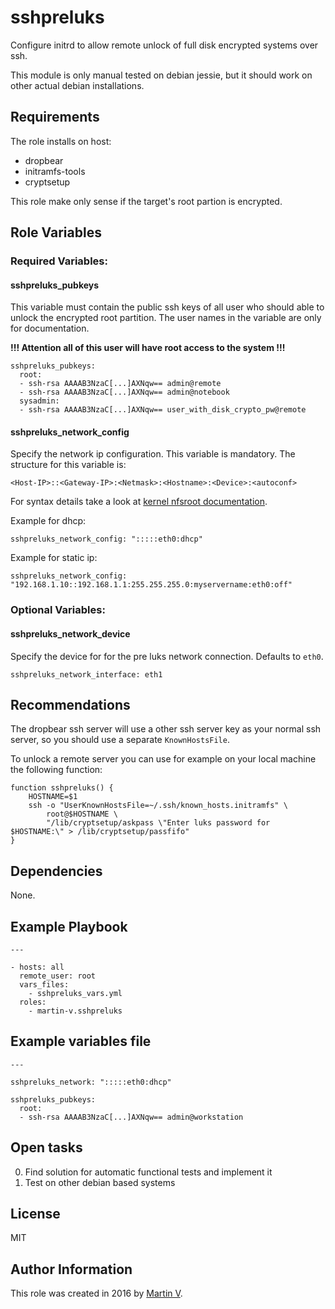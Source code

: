 sshpreluks
==========

Configure initrd to allow remote unlock of full disk encrypted systems over ssh.


This module is only manual tested on debian jessie, but it should work on other
actual debian installations.


Requirements
------------

The role installs on host:

  * dropbear
  * initramfs-tools
  * cryptsetup


This role make only sense if the target's root partion is encrypted.


Role Variables
--------------

### Required Variables:

#### sshpreluks_pubkeys

This variable must contain the public ssh keys of all user who should able to unlock the encrypted root partition. The user names in the variable are only for
documentation.

**!!! Attention all of this user will have root access to the system !!!**

	sshpreluks_pubkeys:
	  root:
	  - ssh-rsa AAAAB3NzaC[...]AXNqw== admin@remote
	  - ssh-rsa AAAAB3NzaC[...]AXNqw== admin@notebook
	  sysadmin:
	  - ssh-rsa AAAAB3NzaC[...]AXNqw== user_with_disk_crypto_pw@remote


#### sshpreluks_network_config

Specify the network ip configuration. This variable is mandatory. The structure for this variable is:

	<Host-IP>::<Gateway-IP>:<Netmask>:<Hostname>:<Device>:<autoconf>

For syntax details take a look at [kernel nfsroot documentation](
https://www.kernel.org/doc/Documentation/filesystems/nfs/nfsroot.txt).

Example for dhcp:

	sshpreluks_network_config: ":::::eth0:dhcp"

Example for static ip:

	sshpreluks_network_config: "192.168.1.10::192.168.1.1:255.255.255.0:myservername:eth0:off"


### Optional Variables:

#### sshpreluks_network_device

Specify the device for for the pre luks network connection. Defaults to `eth0`.

	sshpreluks_network_interface: eth1



Recommendations
---------------

The dropbear ssh server will use a other ssh server key as your normal ssh server, so you
should use a separate `KnownHostsFile`.

To unlock a remote server you can use for example on your local machine the following function:

	function sshpreluks() {
		HOSTNAME=$1
		ssh -o "UserKnownHostsFile=~/.ssh/known_hosts.initramfs" \
			root@$HOSTNAME \
			"/lib/cryptsetup/askpass \"Enter luks password for $HOSTNAME:\" > /lib/cryptsetup/passfifo"
	}


Dependencies
------------

None.


Example Playbook
----------------

	---

	- hosts: all
	  remote_user: root
	  vars_files:
		- sshpreluks_vars.yml
	  roles:
		- martin-v.sshpreluks



Example variables file
----------------------

	---

	sshpreluks_network: ":::::eth0:dhcp"

	sshpreluks_pubkeys:
	  root:
	  - ssh-rsa AAAAB3NzaC[...]AXNqw== admin@workstation


Open tasks
----------

0. Find solution for automatic functional tests and implement it
0. Test on other debian based systems


License
-------

MIT

Author Information
------------------

This role was created in 2016 by [Martin V](https://github.com/martin-v).
